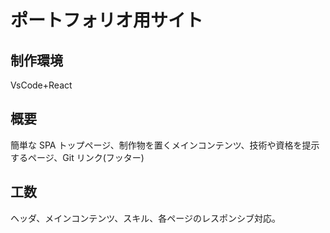 # ポートフォリオ用サイト

## 制作環境

VsCode+React

## 概要

簡単な SPA
トップページ、制作物を置くメインコンテンツ、技術や資格を提示するページ、Git リンク(フッター)

## 工数

ヘッダ、メインコンテンツ、スキル、各ページのレスポンシブ対応。
